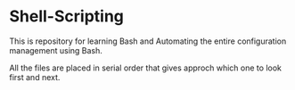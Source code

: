 # Shell-Scripting

This is repository for learning Bash and Automating the entire configuration management using Bash.


All the files are placed in serial order that gives approch which one to look first and next.
